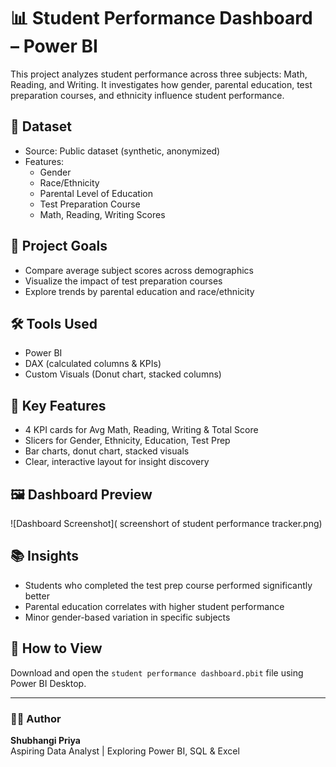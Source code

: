 # 📊 Student Performance Dashboard – Power BI

This project analyzes student performance across three subjects: Math, Reading, and Writing. It investigates how gender, parental education, test preparation courses, and ethnicity influence student performance.

## 📁 Dataset
- Source: Public dataset (synthetic, anonymized)
- Features:
  - Gender
  - Race/Ethnicity
  - Parental Level of Education
  - Test Preparation Course
  - Math, Reading, Writing Scores

## 🎯 Project Goals
- Compare average subject scores across demographics
- Visualize the impact of test preparation courses
- Explore trends by parental education and race/ethnicity

## 🛠️ Tools Used
- Power BI
- DAX (calculated columns & KPIs)
- Custom Visuals (Donut chart, stacked columns)

## 📌 Key Features
- 4 KPI cards for Avg Math, Reading, Writing & Total Score
- Slicers for Gender, Ethnicity, Education, Test Prep
- Bar charts, donut chart, stacked visuals
- Clear, interactive layout for insight discovery

## 🖼️ Dashboard Preview
![Dashboard Screenshot]( screenshort of student performance tracker.png)

## 📚 Insights
- Students who completed the test prep course performed significantly better
- Parental education correlates with higher student performance
- Minor gender-based variation in specific subjects

## 📎 How to View
Download and open the `student performance dashboard.pbit` file using Power BI Desktop.

---

### 👩‍💻 Author
**Shubhangi Priya**  
Aspiring Data Analyst | Exploring Power BI, SQL & Excel

